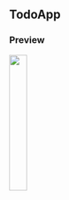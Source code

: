 ## TodoApp
### Preview
<img src="https://github.com/user-attachments/assets/d3e6cfc3-d304-4991-804c-5a5b9f322190" width="25%">
